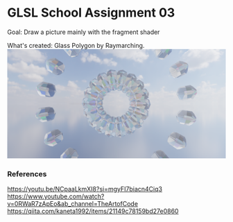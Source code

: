 # GLSL School Assignment 03
Goal: Draw a picture mainly with the fragment shader  

What's created: Glass Polygon by Raymarching.
![raymarching](/src/keyshot.png/)

### References
https://youtu.be/NCpaaLkmXI8?si=mgyFI7biacn4Ciq3
https://www.youtube.com/watch?v=0RWaR7zApEo&ab_channel=TheArtofCode
https://qiita.com/kaneta1992/items/21149c78159bd27e0860
